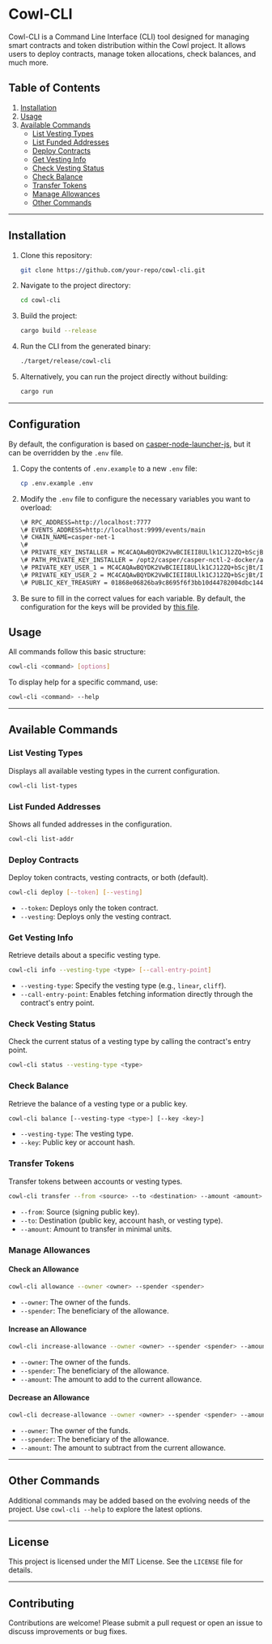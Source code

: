 # Cowl-CLI

Cowl-CLI is a Command Line Interface (CLI) tool designed for managing smart contracts and token distribution within the Cowl project. It allows users to deploy contracts, manage token allocations, check balances, and much more.

## Table of Contents

1. [Installation](#installation)
2. [Usage](#usage)
3. [Available Commands](#available-commands)
   - [List Vesting Types](#list-vesting-types)
   - [List Funded Addresses](#list-funded-addresses)
   - [Deploy Contracts](#deploy-contracts)
   - [Get Vesting Info](#get-vesting-info)
   - [Check Vesting Status](#check-vesting-status)
   - [Check Balance](#check-balance)
   - [Transfer Tokens](#transfer-tokens)
   - [Manage Allowances](#manage-allowances)
   - [Other Commands](#other-commands)

---

## Installation

1. Clone this repository:
   ```bash
   git clone https://github.com/your-repo/cowl-cli.git
   ```
2. Navigate to the project directory:
   ```bash
   cd cowl-cli
   ```
3. Build the project:
   ```bash
   cargo build --release
   ```
4. Run the CLI from the generated binary:

   ```bash
   ./target/release/cowl-cli
   ```

5. Alternatively, you can run the project directly without building:
   ```bash
   cargo run
   ```

---

## Configuration

By default, the configuration is based on [casper-node-launcher-js](https://github.com/casper-network/casper-node-launcher-js), but it can be overridden by the `.env` file.

1. Copy the contents of `.env.example` to a new `.env` file:

   ```bash
   cp .env.example .env
   ```

2. Modify the `.env` file to configure the necessary variables you want to overload:

   ```bash
   \# RPC_ADDRESS=http://localhost:7777
   \# EVENTS_ADDRESS=http://localhost:9999/events/main
   \# CHAIN_NAME=casper-net-1
   \#
   \# PRIVATE_KEY_INSTALLER = MC4CAQAwBQYDK2VwBCIEII8ULlk1CJ12ZQ+bScjBt/IxMAZNggClWqK56D1/7CbI
   \# PATH_PRIVATE_KEY_INSTALLER = /opt2/casper/casper-nctl-2-docker/assets/users/user-1/secret_key.pem
   \# PRIVATE_KEY_USER_1 = MC4CAQAwBQYDK2VwBCIEII8ULlk1CJ12ZQ+bScjBt/IxMAZNggClWqK56D1/7CbI
   \# PRIVATE_KEY_USER_2 = MC4CAQAwBQYDK2VwBCIEII8ULlk1CJ12ZQ+bScjBt/IxMAZNggClWqK56D1/7CbY
   \# PUBLIC_KEY_TREASURY = 01868e06826ba9c8695f6f3bb10d44782004dbc144ff65017cf484436f9cf7b0f6
   ```

3. Be sure to fill in the correct values for each variable. By default, the configuration for the keys will be provided by [this file](https://raw.githubusercontent.com/casper-network/casper-node-launcher-js/main/src/config.ts).

## Usage

All commands follow this basic structure:

```bash
cowl-cli <command> [options]
```

To display help for a specific command, use:

```bash
cowl-cli <command> --help
```

---

## Available Commands

### List Vesting Types

Displays all available vesting types in the current configuration.

```bash
cowl-cli list-types
```

### List Funded Addresses

Shows all funded addresses in the configuration.

```bash
cowl-cli list-addr
```

### Deploy Contracts

Deploy token contracts, vesting contracts, or both (default).

```bash
cowl-cli deploy [--token] [--vesting]
```

- `--token`: Deploys only the token contract.
- `--vesting`: Deploys only the vesting contract.

### Get Vesting Info

Retrieve details about a specific vesting type.

```bash
cowl-cli info --vesting-type <type> [--call-entry-point]
```

- `--vesting-type`: Specify the vesting type (e.g., `linear`, `cliff`).
- `--call-entry-point`: Enables fetching information directly through the contract's entry point.

### Check Vesting Status

Check the current status of a vesting type by calling the contract's entry point.

```bash
cowl-cli status --vesting-type <type>
```

### Check Balance

Retrieve the balance of a vesting type or a public key.

```bash
cowl-cli balance [--vesting-type <type>] [--key <key>]
```

- `--vesting-type`: The vesting type.
- `--key`: Public key or account hash.

### Transfer Tokens

Transfer tokens between accounts or vesting types.

```bash
cowl-cli transfer --from <source> --to <destination> --amount <amount>
```

- `--from`: Source (signing public key).
- `--to`: Destination (public key, account hash, or vesting type).
- `--amount`: Amount to transfer in minimal units.

### Manage Allowances

#### Check an Allowance

```bash
cowl-cli allowance --owner <owner> --spender <spender>
```

- `--owner`: The owner of the funds.
- `--spender`: The beneficiary of the allowance.

#### Increase an Allowance

```bash
cowl-cli increase-allowance --owner <owner> --spender <spender> --amount <amount>
```

- `--owner`: The owner of the funds.
- `--spender`: The beneficiary of the allowance.
- `--amount`: The amount to add to the current allowance.

#### Decrease an Allowance

```bash
cowl-cli decrease-allowance --owner <owner> --spender <spender> --amount <amount>
```

- `--owner`: The owner of the funds.
- `--spender`: The beneficiary of the allowance.
- `--amount`: The amount to subtract from the current allowance.

---

## Other Commands

Additional commands may be added based on the evolving needs of the project. Use `cowl-cli --help` to explore the latest options.

---

## License

This project is licensed under the MIT License. See the `LICENSE` file for details.

---

## Contributing

Contributions are welcome! Please submit a pull request or open an issue to discuss improvements or bug fixes.
